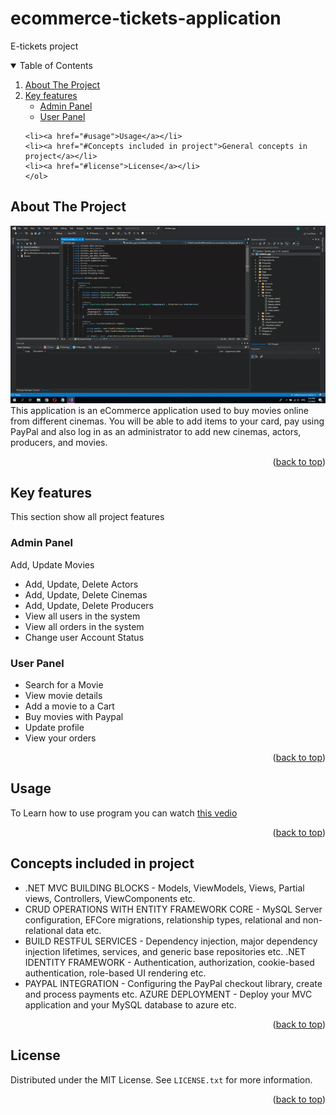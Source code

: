 # ecommerce-tickets-application
E-tickets project
<!-- TABLE OF CONTENTS -->
<details open="open">
  <summary>Table of Contents</summary>
  <ol>
    <li>
      <a href="#about-the-project">About The Project</a>
      </li>
    <li>
      <a href="#getting-started">Key features</a>
      <ul>
        <li><a href="#Admin-Panel">Admin Panel</a></li>
        <li><a href="#User-Panel">User Panel</a></li>
      </ul>
    </li>

    <li><a href="#usage">Usage</a></li>
    <li><a href="#Concepts included in project">General concepts in project</a></li>
    <li><a href="#license">License</a></li>
    </ol>
</details>



<!-- ABOUT THE PROJECT -->
## About The Project

![Alt Text](https://github.com/Mohamed-Hamdy/ecommerce-tickets-application/blob/master/images/project%20Run.gif)
This application is an eCommerce application used to buy movies online from different cinemas. You will be able to add items to your card, pay using PayPal and also log in as an administrator to add new cinemas, actors, producers, and movies. 
<p align="right">(<a href="#top">back to top</a>)</p>


<!-- GETTING STARTED -->
## Key features
This section show all project features  

### Admin Panel
Add, Update Movies
* Add, Update, Delete Actors
* Add, Update, Delete Cinemas
* Add, Update, Delete Producers
* View all users in the system
* View all orders in the system
* Change user Account Status  

### User Panel
* Search for a Movie
* View movie details
* Add a movie to a Cart
* Buy movies with Paypal
* Update profile
* View your orders

<p align="right">(<a href="#top">back to top</a>)</p>


<!-- USAGE EXAMPLES -->
## Usage
To Learn how to use program you can watch <a href="https://github.com/Mohamed-Hamdy/ecommerce-tickets-application/blob/master/images/project%20Run.mp4">this vedio</a>

<p align="right">(<a href="#top">back to top</a>)</p>



<!-- Project development stages -->
## Concepts included in project

* .NET MVC BUILDING BLOCKS - Models, ViewModels, Views, Partial views, Controllers, ViewComponents etc.
* CRUD OPERATIONS WITH ENTITY FRAMEWORK CORE - MySQL Server configuration, EFCore migrations, relationship types, relational and non-relational data etc.
* BUILD RESTFUL SERVICES - Dependency injection, major dependency injection lifetimes, services, and generic base repositories etc.
.NET IDENTITY FRAMEWORK - Authentication, authorization, cookie-based authentication, role-based UI rendering etc.
* PAYPAL INTEGRATION - Configuring the PayPal checkout library, create and process payments etc.
AZURE DEPLOYMENT - Deploy your MVC application and your MySQL database to azure etc.

<p align="right">(<a href="#top">back to top</a>)</p>


<!-- LICENSE -->
## License

Distributed under the MIT License. See `LICENSE.txt` for more information.

<p align="right">(<a href="#top">back to top</a>)</p>
